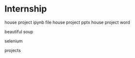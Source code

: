 # Internship
house project ipynb file
house project pptx
house project word


beautiful soup

selenium


projects
